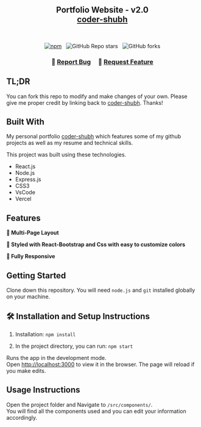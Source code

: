 <h2 align="center">
  Portfolio Website - v2.0<br/>
  <a href="https://github.com/coder-shubh/Portfolio-master" target="_blank">coder-shubh</a>
</h2>
<div align="center">
  <!-- <img alt="Demo" src="./Images/readme-img1.png" /> -->
</div>

<br/>

<center>

[![npm](https://upload.wikimedia.org/wikipedia/commons/thumb/d/db/Npm-logo.svg/1200px-Npm-logo.svg.png)](https://www.npmjs.com/~coder-shubh) &nbsp;
![GitHub Repo stars](https://img.shields.io/github/stars/soumyajit4419/Portfolio?color=red&logo=github&style=for-the-badge) &nbsp;
![GitHub forks](https://img.shields.io/github/forks/soumyajit4419/Portfolio?color=red&logo=github&style=for-the-badge)

</center>

<h3 align="center">
    🔹
    <a href="https://github.com/coder-shubh/Portfolio-master/issues">Report Bug</a> &nbsp; &nbsp;
    🔹
    <a href="https://github.com/coder-shubh/Portfolio-master/issues">Request Feature</a>
</h3>

## TL;DR

You can fork this repo to modify and make changes of your own. Please give me proper credit by linking back to [coder-shubh](https://github.com/coder-shubh/Portfolio-master). Thanks!

## Built With

My personal portfolio <a href="https://github.com/coder-shubh/Portfolio-master" target="_blank">coder-shubh</a> which features some of my github projects as well as my resume and technical skills.<br/>

This project was built using these technologies.

- React.js
- Node.js
- Express.js
- CSS3
- VsCode
- Vercel

## Features

**📖 Multi-Page Layout**

**🎨 Styled with React-Bootstrap and Css with easy to customize colors**

**📱 Fully Responsive**

## Getting Started

Clone down this repository. You will need `node.js` and `git` installed globally on your machine.

## 🛠 Installation and Setup Instructions

1. Installation: `npm install`

2. In the project directory, you can run: `npm start`

Runs the app in the development mode.\
Open [http://localhost:3000](http://localhost:3000) to view it in the browser.
The page will reload if you make edits.

## Usage Instructions

Open the project folder and Navigate to `/src/components/`. <br/>
You will find all the components used and you can edit your information accordingly.

